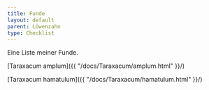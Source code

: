 ```yaml
---
title: Funde
layout: default
parent: Löwenzahn
type: Checklist
---
```


Eine Liste meiner Funde.

[Taraxacum amplum]({{ "/docs/Taraxacum/amplum.html" }}/)

[Taraxacum hamatulum]({{ "/docs/Taraxacum/hamatulum.html" }}/)
